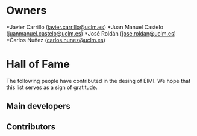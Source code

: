 # Owners

*Javier Carrillo (javier.carrillo@uclm.es)
*Juan Manuel Castelo (juanmanuel.castelo@uclm.es)
*José Roldán (jose.roldan@uclm.es)
*Carlos Nuñez (carlos.nunez@uclm.es)

# Hall of Fame

The following people have contributed in the desing of EIMI.  We hope that this list serves as a sign of gratitude.

## Main developers

## Contributors

